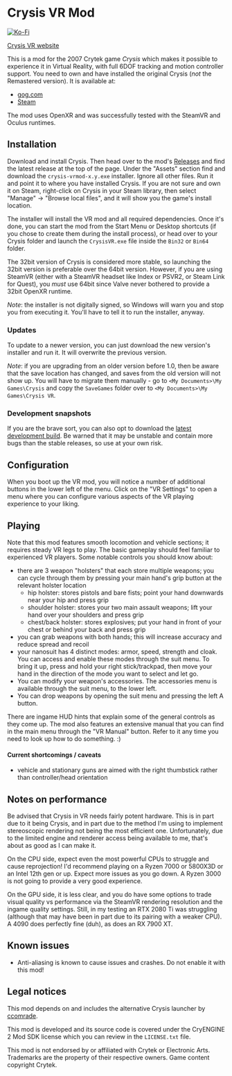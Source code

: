 # Crysis VR Mod

[![Ko-Fi](https://img.shields.io/badge/Ko--fi-F16061?style=for-the-badge&logo=ko-fi&logoColor=white)](https://ko-fi.com/fholger)

[Crysis VR website](https://crysis.vrmods.eu)

This is a mod for the 2007 Crytek game *Crysis* which makes it possible to experience it in Virtual Reality, with full 6DOF tracking
and motion controller support.
You need to own and have installed the original Crysis (*not* the Remastered version). It is available at:
* [gog.com](https://www.gog.com/en/game/crysis)
* [Steam](https://store.steampowered.com/sub/987/)

The mod uses OpenXR and was successfully tested with the SteamVR and Oculus runtimes.

## Installation

Download and install Crysis. Then head over to the mod's [Releases](https://github.com/fholger/crysis_vrmod/releases) and
find the latest release at the top of the page. Under the "Assets" section find and download the `crysis-vrmod-x.y.exe` installer. Ignore all other files.
Run it and point it to where you have installed Crysis. If you are not sure and own it on Steam, right-click on Crysis
in your Steam library, then select "Manage" -> "Browse local files", and it will show you the game's install location.

The installer will install the VR mod and all required dependencies. Once it's done, you can start the mod from the Start Menu or Desktop shortcuts (if you chose to create them during the install process), or head over to your Crysis folder and
launch the `CrysisVR.exe` file inside the `Bin32` or `Bin64` folder.

The 32bit version of Crysis is considered more stable, so launching the 32bit version is preferable over the 64bit version. However, if you are using SteamVR (either with a SteamVR headset like Index or PSVR2, or Steam Link for Quest), you *must* use 64bit since Valve never bothered to provide a 32bit OpenXR runtime.

*Note*: the installer is not digitally signed, so Windows will warn you and stop you from executing it. You'll have to tell
it to run the installer, anyway.

### Updates

To update to a newer version, you can just download the new version's
installer and run it. It will overwrite the previous version.

*Note*: if you are upgrading from an older version before 1.0, then be aware
that the save location has changed, and saves from the old version will not
show up. You will have to migrate them manually - go to
`<My Documents>\My Games\Crysis` and copy the `SaveGames` folder over to
`<My Documents>\My Games\Crysis VR`.

### Development snapshots

If you are the brave sort, you can also opt to download the [latest development build](https://github.com/fholger/crysis_vrmod/releases/tag/latest).
Be warned that it may be unstable and contain more bugs than the stable releases, so use at your own risk.

## Configuration

When you boot up the VR mod, you will notice a number of additional buttons in the lower left of the menu. Click on the
"VR Settings" to open a menu where you can configure various aspects of the VR playing experience to your liking.

## Playing

Note that this mod features smooth locomotion and vehicle sections; it requires steady VR legs to play. The basic gameplay
should feel familiar to experienced VR players. Some notable controls you should know about:
- there are 3 weapon "holsters" that each store multiple weapons; you can cycle through them by pressing your main hand's grip
  button at the relevant holster location
  - hip holster: stores pistols and bare fists; point your hand downwards near your hip and press grip
  - shoulder holster: stores your two main assault weapons; lift your hand over your shoulders and press grip
  - chest/back holster: stores explosives; put your hand in front of your chest or behind your back and press grip
- you can grab weapons with both hands; this will increase accuracy and reduce spread and recoil
- your nanosuit has 4 distinct modes: armor, speed, strength and cloak. You can access and enable these modes through the suit menu.
  To bring it up, press and hold your right stick/trackpad, then move your hand in the direction of the mode you want to select and let go.
- You can modify your weapon's accessories. The accessories menu is available through the suit menu, to the lower left.
- You can drop weapons by opening the suit menu and pressing the left A button.

There are ingame HUD hints that explain some of the general controls as they come up. The mod also features an extensive manual that you
can find in the main menu through the "VR Manual" button. Refer to it any time you need to look up how to do something. :)

#### Current shortcomings / caveats

- vehicle and stationary guns are aimed with the right thumbstick rather than controller/head orientation


## Notes on performance

Be advised that Crysis in VR needs fairly potent hardware. This is in part due to it being Crysis, and in part due to the method I'm using
to implement stereoscopic rendering not being the most efficient one. Unfortunately, due to the limited engine and renderer access being
available to me, that's about as good as I can make it.

On the CPU side, expect even the most powerful CPUs to struggle and cause reprojection!
I'd recommend playing on a Ryzen 7000 or 5800X3D or an Intel 12th gen or up. Expect more issues as you go down.
A Ryzen 3000 is not going to provide a very good experience.

On the GPU side, it is less clear, and you do have some options to trade visual quality vs performance via the SteamVR rendering resolution
and the ingame quality settings. Still, in my testing an RTX 2080 Ti was struggling (although that may have been in part due to its pairing
with a weaker CPU). A 4090 does perfectly fine (duh), as does an RX 7900 XT.

## Known issues

- Anti-aliasing is known to cause issues and crashes. Do not enable it with this mod!

## Legal notices

This mod depends on and includes the alternative Crysis launcher by [ccomrade](https://github.com/ccomrade/c1-launcher).

This mod is developed and its source code is covered under the CryENGINE 2 Mod SDK license which you can review in the `LICENSE.txt` file.

This mod is not endorsed by or affiliated with Crytek or Electronic Arts.  Trademarks are the property of their respective owners.  Game content copyright Crytek.
